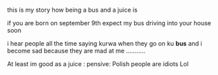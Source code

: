 this is my story how being a bus and a juice is


if you are born on september 9th expect my bus driving into your house soon

i hear people all the time saying kurwa when they go on ku **bus** and i become sad because they are mad at me ...........


At least im good as a juice : pensive:
Polish people are idiots Lol
